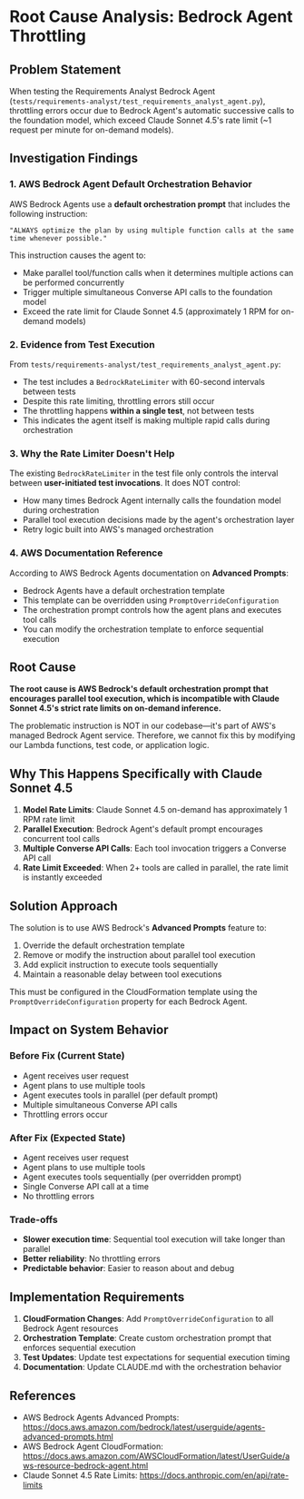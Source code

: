# Root Cause Analysis: Bedrock Agent Throttling

## Problem Statement

When testing the Requirements Analyst Bedrock Agent (`tests/requirements-analyst/test_requirements_analyst_agent.py`), throttling errors occur due to Bedrock Agent's automatic successive calls to the foundation model, which exceed Claude Sonnet 4.5's rate limit (~1 request per minute for on-demand models).

## Investigation Findings

### 1. AWS Bedrock Agent Default Orchestration Behavior

AWS Bedrock Agents use a **default orchestration prompt** that includes the following instruction:

```
"ALWAYS optimize the plan by using multiple function calls at the same time whenever possible."
```

This instruction causes the agent to:
- Make parallel tool/function calls when it determines multiple actions can be performed concurrently
- Trigger multiple simultaneous Converse API calls to the foundation model
- Exceed the rate limit for Claude Sonnet 4.5 (approximately 1 RPM for on-demand models)

### 2. Evidence from Test Execution

From `tests/requirements-analyst/test_requirements_analyst_agent.py`:
- The test includes a `BedrockRateLimiter` with 60-second intervals between tests
- Despite this rate limiting, throttling errors still occur
- The throttling happens **within a single test**, not between tests
- This indicates the agent itself is making multiple rapid calls during orchestration

### 3. Why the Rate Limiter Doesn't Help

The existing `BedrockRateLimiter` in the test file only controls the interval between **user-initiated test invocations**. It does NOT control:
- How many times Bedrock Agent internally calls the foundation model during orchestration
- Parallel tool execution decisions made by the agent's orchestration layer
- Retry logic built into AWS's managed orchestration

### 4. AWS Documentation Reference

According to AWS Bedrock Agents documentation on **Advanced Prompts**:
- Bedrock Agents have a default orchestration template
- This template can be overridden using `PromptOverrideConfiguration`
- The orchestration prompt controls how the agent plans and executes tool calls
- You can modify the orchestration template to enforce sequential execution

## Root Cause

**The root cause is AWS Bedrock's default orchestration prompt that encourages parallel tool execution, which is incompatible with Claude Sonnet 4.5's strict rate limits on on-demand inference.**

The problematic instruction is NOT in our codebase—it's part of AWS's managed Bedrock Agent service. Therefore, we cannot fix this by modifying our Lambda functions, test code, or application logic.

## Why This Happens Specifically with Claude Sonnet 4.5

1. **Model Rate Limits**: Claude Sonnet 4.5 on-demand has approximately 1 RPM rate limit
2. **Parallel Execution**: Bedrock Agent's default prompt encourages concurrent tool calls
3. **Multiple Converse API Calls**: Each tool invocation triggers a Converse API call
4. **Rate Limit Exceeded**: When 2+ tools are called in parallel, the rate limit is instantly exceeded

## Solution Approach

The solution is to use AWS Bedrock's **Advanced Prompts** feature to:
1. Override the default orchestration template
2. Remove or modify the instruction about parallel tool execution
3. Add explicit instruction to execute tools sequentially
4. Maintain a reasonable delay between tool executions

This must be configured in the CloudFormation template using the `PromptOverrideConfiguration` property for each Bedrock Agent.

## Impact on System Behavior

### Before Fix (Current State)
- Agent receives user request
- Agent plans to use multiple tools
- Agent executes tools in parallel (per default prompt)
- Multiple simultaneous Converse API calls
- Throttling errors occur

### After Fix (Expected State)
- Agent receives user request
- Agent plans to use multiple tools
- Agent executes tools sequentially (per overridden prompt)
- Single Converse API call at a time
- No throttling errors

### Trade-offs
- **Slower execution time**: Sequential tool execution will take longer than parallel
- **Better reliability**: No throttling errors
- **Predictable behavior**: Easier to reason about and debug

## Implementation Requirements

1. **CloudFormation Changes**: Add `PromptOverrideConfiguration` to all Bedrock Agent resources
2. **Orchestration Template**: Create custom orchestration prompt that enforces sequential execution
3. **Test Updates**: Update test expectations for sequential execution timing
4. **Documentation**: Update CLAUDE.md with the orchestration behavior

## References

- AWS Bedrock Agents Advanced Prompts: https://docs.aws.amazon.com/bedrock/latest/userguide/agents-advanced-prompts.html
- AWS Bedrock Agent CloudFormation: https://docs.aws.amazon.com/AWSCloudFormation/latest/UserGuide/aws-resource-bedrock-agent.html
- Claude Sonnet 4.5 Rate Limits: https://docs.anthropic.com/en/api/rate-limits
